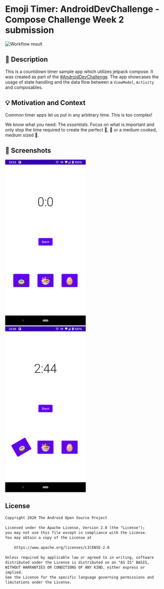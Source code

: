 # Emoji Timer: AndroidDevChallenge - Compose Challenge Week 2 submission

<!--- Replace <OWNER> with your Github Username and <REPOSITORY> with the name of your repository. -->
<!--- You can find both of these in the url bar when you open your repository in github. -->
![Workflow result](https://github.com/Farbklex/ComposeChallengeWeek2/workflows/Check/badge.svg)


## :scroll: Description
This is a countdown timer sample app which utilizes jetpack compose. It was created as part of the
[#AndroidDevChallenge](https://android-developers.googleblog.com/2021/02/android-dev-challenge-lift-off-with.html).
The app showcases the usage of state handling and the data flow between a `ViewModel`, `Activity` and composables.


## :bulb: Motivation and Context
Common timer apps let us put in any arbitrary time. This is too complex!

We know what you need: The *essentials*. Focus on what is important and only stop the time required to
create the perfect 🍵, 🍜 or a medium cooked, medium sized 🥚.


## :camera_flash: Screenshots
<!-- You can add more screenshots here if you like -->
<img src="/results/screenshot_1.png" width="260">&emsp;<img src="/results/screenshot_2.png" width="260">

## License
```
Copyright 2020 The Android Open Source Project

Licensed under the Apache License, Version 2.0 (the "License");
you may not use this file except in compliance with the License.
You may obtain a copy of the License at

    https://www.apache.org/licenses/LICENSE-2.0

Unless required by applicable law or agreed to in writing, software
distributed under the License is distributed on an "AS IS" BASIS,
WITHOUT WARRANTIES OR CONDITIONS OF ANY KIND, either express or implied.
See the License for the specific language governing permissions and
limitations under the License.
```